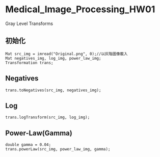 # Medical_Image_Processing_HW01
Gray Level Transforms

## 初始化

```
Mat src_img = imread("Original.png", 0);//以灰階圖像載入
Mat negatives_img, log_img, power_law_img;
Transformation trans;
```

## Negatives

```
trans.toNegatives(src_img, negatives_img);
```

## Log

```
trans.logTransform(src_img, log_img);
```

## Power-Law(Gamma)

```
double gamma = 0.04;
trans.powerLaw(src_img, power_law_img, gamma);
```
